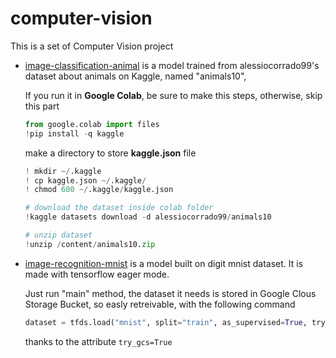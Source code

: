 # computer-vision
This is a set of Computer Vision project

- [image-classification-animal]() is a model trained from alessiocorrado99's dataset about animals on Kaggle, named "animals10",

    If you run it in **Google Colab**, be sure to make this steps, otherwise, skip this part
    ``` python
    from google.colab import files
    !pip install -q kaggle
    ```
    make a directory to store **kaggle.json** file
    ``` python
    ! mkdir ~/.kaggle
    ! cp kaggle.json ~/.kaggle/
    ! chmod 600 ~/.kaggle/kaggle.json
  
    # download the dataset inside colab folder
    !kaggle datasets download -d alessiocorrado99/animals10
  
    # unzip dataset
    !unzip /content/animals10.zip
    ```
- [image-recognition-mnist]() is a model built on digit mnist dataset. It is made with tensorflow eager mode.

    Just run "main" method, the dataset it needs is stored in Google Clous Storage Bucket, so easly retreivable, with the following command
    ``` python
    dataset = tfds.load("mnist", split="train", as_supervised=True, try_gcs=True)
    ``` 
    thanks to the attribute ```try_gcs=True```
    
